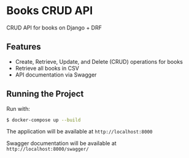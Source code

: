 # Books CRUD API

CRUD API for books on Django + DRF

## Features

- Create, Retrieve, Update, and Delete (CRUD) operations for books
- Retrieve all books in CSV 
- API documentation via Swagger

## Running the Project

Run with:
```bash
$ docker-compose up --build
```

The application will be available at `http://localhost:8000`

Swagger documentation will be available at `http://localhost:8000/swagger/`
